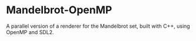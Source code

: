 # Mandelbrot-OpenMP
A parallel version of a renderer for the Mandelbrot set, built with C++, using OpenMP and SDL2.

